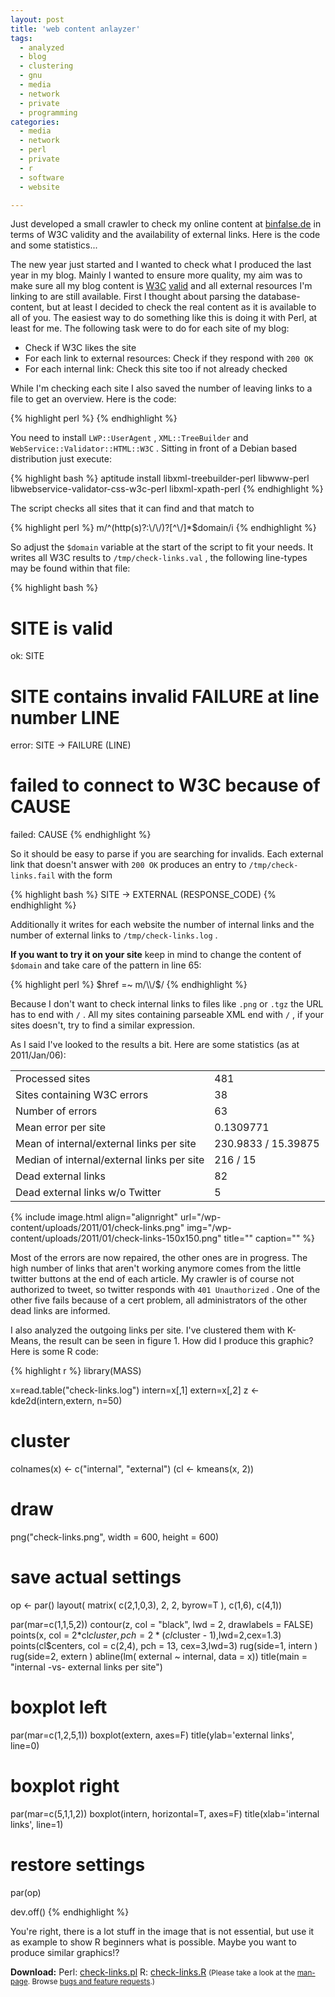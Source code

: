```yaml
---
layout: post
title: 'web content anlayzer'
tags:
  - analyzed
  - blog
  - clustering
  - gnu
  - media
  - network
  - private
  - programming
categories:
  - media
  - network
  - perl
  - private
  - r
  - software
  - website

---
```


Just developed a small crawler to check my online content at <a href="/">binfalse.de</a> in terms of W3C validity and the availability of external links. Here is the code and some statistics...


The new year just started and I wanted to check what I produced the last year in my blog. Mainly I wanted to ensure more quality, my aim was to make sure all my blog content is <a href="http://www.w3.org/">W3C</a> <a href="http://validator.w3.org/">valid</a> and all external resources I'm linking to are still available.
First I thought about parsing the database-content, but at least I decided to check the real content as it is available to all of you. The easiest way to do something like this is doing it with Perl, at least for me.
The following task were to do for each site of my blog:

* Check if W3C likes the site
* For each link to external resources: Check if they respond with  `200 OK`
* For each internal link: Check this site too if not already checked

While I'm checking each site I also saved the number of leaving links to a file to get an overview.
Here is the code:



{% highlight perl %}
{% endhighlight %}

You need to install  `LWP::UserAgent` ,  `XML::TreeBuilder`  and  `WebService::Validator::HTML::W3C` . Sitting in front of a Debian based distribution just execute:

{% highlight bash %}
aptitude install libxml-treebuilder-perl libwww-perl libwebservice-validator-css-w3c-perl libxml-xpath-perl
{% endhighlight %}



The script checks all sites that it can find and that match to



{% highlight perl %}
m/^(http(s)?:\\/\\/)?[^\\/]*$domain/i
{% endhighlight %}



So adjust the  `$domain`  variable at the start of the script to fit your needs.
It writes all W3C results to  `/tmp/check-links.val` , the following line-types may be found within that file:



{% highlight bash %}
# SITE is valid
ok: SITE
# SITE contains invalid FAILURE at line number LINE
error: SITE -> FAILURE (LINE)
# failed to connect to W3C because of CAUSE
failed: CAUSE
{% endhighlight %}



So it should be easy to parse if you are searching for invalids.
Each external link that doesn't answer with  `200 OK`  produces an entry to  `/tmp/check-links.fail`  with the form



{% highlight bash %}
SITE -> EXTERNAL (RESPONSE_CODE)
{% endhighlight %}



Additionally it writes for each website the number of internal links and the number of external links to  `/tmp/check-links.log` .

<strong>If you want to try it on your site</strong> keep in mind to change the content of  `$domain`  and take care of the pattern in line 65:



{% highlight perl %}
$href =~ m/\\/$/
{% endhighlight %}



Because I don't want to check internal links to files like  `.png`  or  `.tgz`  the URL has to end with  `/` . All my sites containing parseable XML end with  `/` , if your sites doesn't, try to find a similar expression.

As I said I've looked to the results a bit. Here are some statistics (as at 2011/Jan/06):

<table>
<tr><td>Processed sites</td><td>481</td></tr>
<tr><td>Sites containing W3C errors</td><td>38</td></tr>
<tr><td>Number of errors</td><td>63</td></tr>
<tr><td>Mean error per site</td><td>0.1309771</td></tr>
<tr><td>Mean of internal/external links per site</td><td>230.9833 / 15.39875</td></tr>
<tr><td>Median of internal/external links per site</td><td>216 / 15</td></tr>
<tr><td>Dead external links</td><td>82</td></tr>
<tr><td>Dead external links w/o Twitter</td><td>5</td></tr>
</table>

{% include image.html align="alignright" url="/wp-content/uploads/2011/01/check-links.png" img="/wp-content/uploads/2011/01/check-links-150x150.png" title="" caption="" %}

Most of the errors are now repaired, the other ones are in progress.
The high number of links that aren't working anymore comes from the little twitter buttons at the end of each article. My crawler is of course not authorized to tweet, so twitter responds with  `401 Unauthorized` . One of the other five fails because of a cert problem, all administrators of the other dead links are informed.

I also analyzed the outgoing links per site. I've clustered them with K-Means, the result can be seen in figure 1. How did I produce this graphic? Here is some R code:

{% highlight r %}
library(MASS)

x=read.table("check-links.log")
intern=x[,1]
extern=x[,2]
z <- kde2d(intern,extern, n=50)

# cluster
colnames(x) <- c("internal", "external")
(cl <- kmeans(x, 2))

# draw
png("check-links.png", width = 600, height = 600)

# save actual settings
op <- par()
layout( matrix( c(2,1,0,3), 2, 2, byrow=T ), c(1,6), c(4,1))

par(mar=c(1,1,5,2))
contour(z, col = "black", lwd = 2, drawlabels = FALSE)
points(x, col =  2*cl$cluster, pch = 2 * (cl$cluster - 1),lwd=2,cex=1.3)
points(cl$centers, col = c(2,4), pch = 13, cex=3,lwd=3)
rug(side=1, intern )
rug(side=2, extern )
abline(lm( external ~ internal, data = x))
title(main = "internal -vs- external links per site")

# boxplot left
par(mar=c(1,2,5,1))
boxplot(extern, axes=F)
title(ylab='external links', line=0)

# boxplot right
par(mar=c(5,1,1,2))
boxplot(intern, horizontal=T, axes=F)
title(xlab='internal links', line=1)
# restore settings
par(op)

dev.off()
{% endhighlight %}



You're right, there is a lot stuff in the image that is not essential, but use it as example to show R beginners what is possible. Maybe you want to produce similar graphics!?


<div class="download"><strong>Download:</strong>
Perl: <a href='/wp-content/uploads/pipapo/scripts/check-links.pl'>check-links.pl</a>
R: <a href='/wp-content/uploads/pipapo/R/check-links.R'>check-links.R</a>
<small>(Please take a look at the <a href="/man-page/">man-page</a>. Browse <a href="https://bt.binfalse.de/">bugs and feature requests</a>.)</small>
</div>
